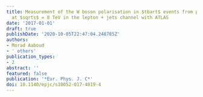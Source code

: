 ```yaml
---
title: Measurement of the W boson polarisation in $tbart$ events from pp collisions
  at $sqrts$ = 8 TeV in the lepton + jets channel with ATLAS
date: '2017-01-01'
draft: true
publishDate: '2020-10-05T22:47:04.248785Z'
authors:
- Morad Aaboud
- ' others'
publication_types:
- 2
abstract: ''
featured: false
publication: '*Eur. Phys. J. C*'
doi: 10.1140/epjc/s10052-017-4819-4
---
```



